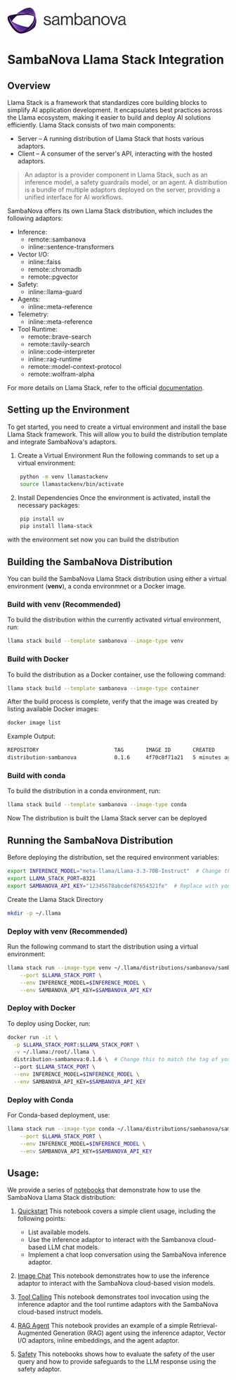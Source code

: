 <a href="https://sambanova.ai/">
<picture>
  <source media="(prefers-color-scheme: dark)" srcset="../../images/SambaNova-light-logo-1.png" height="60">
  <img alt="SambaNova logo" src="../../images/SambaNova-dark-logo-1.png" height="60">
</picture>
</a>

# SambaNova Llama Stack Integration

## Overview

Llama Stack is a framework that standardizes core building blocks to simplify AI application development. It encapsulates best practices across the Llama ecosystem, making it easier to build and deploy AI solutions efficiently. Llama Stack consists of two main components:

- Server – A running distribution of Llama Stack that hosts various adaptors.
- Client – A consumer of the server's API, interacting with the hosted adaptors.

> An adaptor is a provider component in Llama Stack, such as an inference model, a safety guardrails model, or an agent. A distribution is a bundle of multiple adaptors deployed on the server, providing a unified interface for AI workflows.

SambaNova offers its own Llama Stack distribution, which includes the following adaptors:

- Inference:
    - remote::sambanova
    - inline::sentence-transformers
- Vector I/O:
    - inline::faiss
    - remote::chromadb
    - remote::pgvector
- Safety:
    - inline::llama-guard
- Agents:
    - inline::meta-reference
- Telemetry:
    - inline::meta-reference
- Tool Runtime:
    - remote::brave-search
    - remote::tavily-search
    - inline::code-interpreter
    - inline::rag-runtime
    - remote::model-context-protocol
    - remote::wolfram-alpha

For more details on Llama Stack, refer to the official [documentation](https://llama-stack.readthedocs.io/en/latest/index.html).

## Setting up the Environment

To get started, you need to create a virtual environment and install the base Llama Stack framework. This will allow you to build the distribution template and integrate SambaNova's adaptors.

1. Create a Virtual Environment
Run the following commands to set up a virtual environment:

``` bash
    python -m venv llamastackenv
    source llamastackenv/bin/activate
```

2. Install Dependencies
Once the environment is activated, install the necessary packages:

``` bash
    pip install uv
    pip install llama-stack
```

with the environment set now you can build the distribution

## Building the SambaNova Distribution  

You can build the SambaNova Llama Stack distribution using either a virtual environment (**venv**), a conda environmnet or a Docker image.  

### Build with venv (Recommended)  

To build the distribution within the currently activated virtual environment, run:

```bash
llama stack build --template sambanova --image-type venv
```

### Build with Docker  

To build the distribution as a Docker container, use the following command:  

```bash
llama stack build --template sambanova --image-type container  
```

After the build process is complete, verify that the image was created by listing available Docker images:  

```bash
docker image list
```

Example Output:

``` bash
REPOSITORY                        TAG       IMAGE ID       CREATED          SIZE
distribution-sambanova            0.1.6     4f70c8f71a21   5 minutes ago    1.3GB
```


### Build with conda

To build the distribution in a conda environment, run:

``` bash
llama stack build --template sambanova --image-type conda
```

Now The distribution is built the Llama Stack server can be deployed

## Running the SambaNova Distribution

Before deploying the distribution, set the required environment variables:

```bash
export INFERENCE_MODEL="meta-llama/Llama-3.3-70B-Instruct"  # Change this to the desired default model
export LLAMA_STACK_PORT=8321
export SAMBANOVA_API_KEY="12345678abcdef87654321fe"  # Replace with your SambaNova Cloud API key
```

Create the Llama Stack Directory

```bash
mkdir -p ~/.llama
```

### Deploy with venv (Recommended)

Run the following command to start the distribution using a virtual environment:

``` bash
llama stack run --image-type venv ~/.llama/distributions/sambanova/sambanova-run.yaml \
    --port $LLAMA_STACK_PORT \
    --env INFERENCE_MODEL=$INFERENCE_MODEL \
    --env SAMBANOVA_API_KEY=$SAMBANOVA_API_KEY
```

### Deploy with Docker

To deploy using Docker, run:

```bash
docker run -it \
  -p $LLAMA_STACK_PORT:$LLAMA_STACK_PORT \
  -v ~/.llama:/root/.llama \
  distribution-sambanova:0.1.6 \  # Change this to match the tag of your built image
  --port $LLAMA_STACK_PORT \
  --env INFERENCE_MODEL=$INFERENCE_MODEL \
  --env SAMBANOVA_API_KEY=$SAMBANOVA_API_KEY
```

### Deploy with Conda

For Conda-based deployment, use:

```bash
llama stack run --image-type conda ~/.llama/distributions/sambanova/sambanova-run.yaml \
    --port $LLAMA_STACK_PORT \
    --env INFERENCE_MODEL=$INFERENCE_MODEL \
    --env SAMBANOVA_API_KEY=$SAMBANOVA_API_KEY
```

## Usage:

We provide a series of [notebooks](./notebooks/) that demonstrate how to use the SambaNova Llama Stack distribution:

1. [Quickstart](./notebooks/quickstart.ipynb)
    This notebook covers a simple client usage, including the following points:
    - List available models.
    - Use the inference adaptor to interact with the Sambanova cloud-based LLM chat models.
    - Implement a chat loop conversation using the SambaNova inference adaptor.

2. [Image Chat](./notebooks/image_chat.ipynb)
    This notebook demonstrates how to use the inference adaptor to interact with the SambaNova cloud-based vision models.

3. [Tool Calling](./notebooks/tool_calling.ipynb)
    This notebook demonstrates tool invocation using the inference adaptor and the tool runtime adaptors with the SambaNova cloud-based instruct models.

5. [RAG Agent](./notebooks/rag_agent.ipynb)
    This notebook provides an example of a simple Retrieval-Augmented Generation (RAG) agent using the inference adaptor, Vector I/O adaptors, inline embeddings, and the agent adaptor.

6. [Safety](./notebooks/safety.ipynb)
    This notebooks shows how to evaluate the safety of the user query and how to provide safeguards to the LLM response using the safety adaptor.
